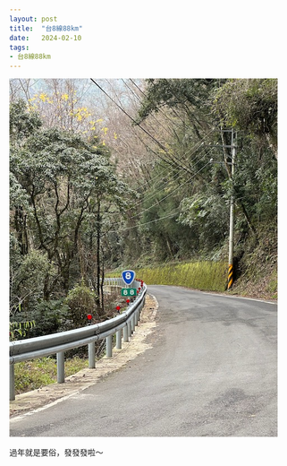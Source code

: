 ```yaml
---
layout: post
title:  "台8線88km"
date:   2024-02-10
tags:
- 台8線88km
---
```

![台8線88km](/media/2024-02-10-台8線88km.jpeg)

過年就是要俗，發發發啦～
